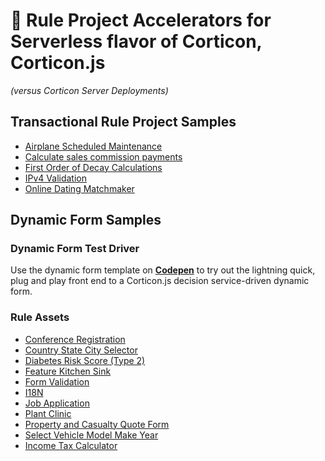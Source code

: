 # :rocket: Rule Project Accelerators for Serverless flavor of Corticon, Corticon.js 
_(versus Corticon Server Deployments)_

## Transactional Rule Project Samples
- [Airplane Scheduled Maintenance](<Transactional-Rule-Project-Samples/Airplane maintenance/README.md>)
- [Calculate sales commission payments](<Commission Calculations/README.md>)
- [First Order of Decay Calculations](<Hazardous Gas First Order Decay/README.md>)
- [IPv4 Validation](<IPv4 Validation/README.md>)
- [Online Dating Matchmaker](Matchmaking/README.md)

## Dynamic Form Samples

### Dynamic Form Test Driver

Use the dynamic form template on [**Codepen**](https://codepen.io/SethMeldon/pen/wvOGvra) to try out the lightning quick, plug and play front end to a Corticon.js decision service-driven dynamic form.

### Rule Assets 
- [Conference Registration](Dynamic-Form-Samples/Conference-Registration)
- [Country State City Selector](Dynamic-Form-Samples/Country-State-City-Selector)
- [Diabetes Risk Score (Type 2)](Dynamic-Form-Samples/Diabetes-Risk-Score-(Type-2))
- [Feature Kitchen Sink](<Dynamic-Form-Samples/Feature Kitchen Sink>)
- [Form Validation](<Dynamic-Form-Samples/Form Validation>)
- [I18N](Dynamic-Form-Samples/I18N)
- [Job Application](Dynamic-Form-Samples/JobApplication)
- [Plant Clinic](Dynamic-Form-Samples/Plant-Clinic)
- [Property and Casualty Quote Form](<Dynamic-Form-Samples/Property and Casualty Quote Form>)
- [Select Vehicle Model Make Year](Dynamic-Form-Samples/Select-Vehicle-Model-Make-Year)
- [Income Tax Calculator](Dynamic-Form-Samples/US-2021-Income-Tax-Calculator)

